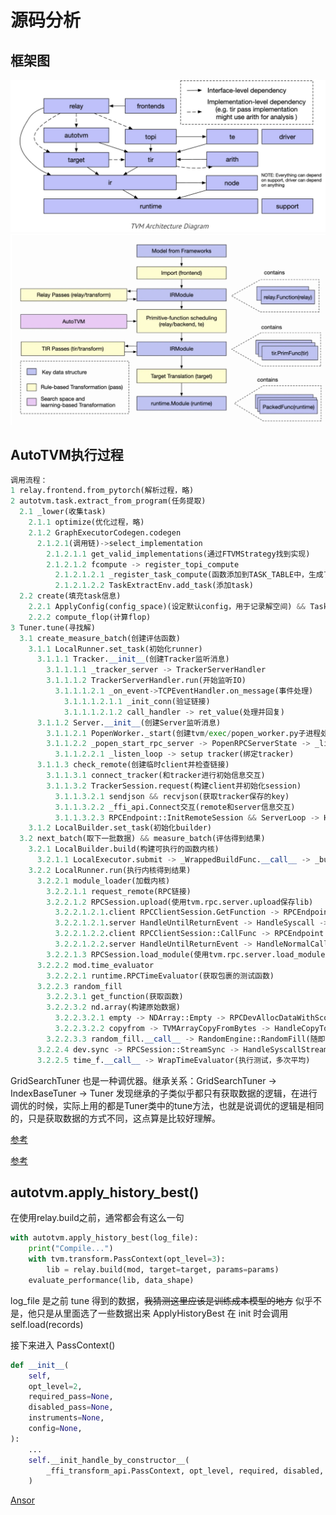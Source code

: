 # 源码分析

## 框架图

![](../image/read_code/architecture_diagram.jpg)
![](../image/read_code/pipeline.jpg)

## AutoTVM执行过程

```python
调用流程：
1 relay.frontend.from_pytorch(解析过程，略)
2 autotvm.task.extract_from_program(任务提取)
  2.1 _lower(收集task)
    2.1.1 optimize(优化过程，略)
    2.1.2 GraphExecutorCodegen.codegen
      2.1.2.1(调用链)->select_implementation
        2.1.2.1.1 get_valid_implementations(通过FTVMStrategy找到实现)
        2.1.2.1.2 fcompute -> register_topi_compute
          2.1.2.1.2.1 _register_task_compute(函数添加到TASK_TABLE中，生成了template)
          2.1.2.1.2.2 TaskExtractEnv.add_task(添加task)
  2.2 create(填充task信息)
    2.2.1 ApplyConfig(config_space)(设定默认config，用于记录解空间) && Task.func -> fcompute && fschedule(记录所有可能解)
    2.2.2 compute_flop(计算flop)
3 Tuner.tune(寻找解)
  3.1 create_measure_batch(创建评估函数)
    3.1.1 LocalRunner.set_task(初始化runner)
      3.1.1.1 Tracker.__init__(创建Tracker监听消息)
        3.1.1.1.1 _tracker_server -> TrackerServerHandler
        3.1.1.1.2 TrackerServerHandler.run(开始监听IO)
          3.1.1.1.2.1 _on_event->TCPEventHandler.on_message(事件处理)
            3.1.1.1.2.1.1 _init_conn(验证链接)
            3.1.1.1.2.1.2 call_handler -> ret_value(处理并回复)
      3.1.1.2 Server.__init__(创建Server监听消息)
        3.1.1.2.1 PopenWorker._start(创建tvm/exec/popen_worker.py子进程处理消息)
        3.1.1.2.2 _popen_start_rpc_server -> PopenRPCServerState -> _listen_loop(绑定监听线程)
          3.1.1.2.2.1 _listen_loop -> setup tracker(绑定tracker)
      3.1.1.3 check_remote(创建临时client并检查链接)
        3.1.1.3.1 connect_tracker(和tracker进行初始信息交互)
        3.1.1.3.2 TrackerSession.request(构建client并初始化session)
          3.1.1.3.2.1 sendjson && recvjson(获取tracker保存的key)
          3.1.1.3.2.2 _ffi_api.Connect交互(remote和server信息交互)
          3.1.1.3.2.3 RPCEndpoint::InitRemoteSession && ServerLoop -> HandleUntilReturnEvent -> HandleNextEvent (构建Remote链接和信息处理Loop)
    3.1.2 LocalBuilder.set_task(初始化builder)
  3.2 next_batch(取下一批数据) && measure_batch(评估得到结果)
    3.2.1 LocalBuilder.build(构建可执行的函数内核)
      3.2.1.1 LocalExecutor.submit -> _WrappedBuildFunc.__call__ -> _build_func_common -> tvm.driver.build(构建内核)
    3.2.2 LocalRunner.run(执行内核得到结果)
      3.2.2.1 module_loader(加载内核)
        3.2.2.1.1 request_remote(RPC链接)
        3.2.2.1.2 RPCSession.upload(使用tvm.rpc.server.upload保存lib)
          3.2.2.1.2.1.client RPCClientSession.GetFunction -> RPCEndpoint::SysCallRemote(获取函数)
          3.2.2.1.2.1.server HandleUntilReturnEvent -> HandleSyscall -> LocalSession::GetFunction(获取注册的函数)
          3.2.2.1.2.2.client RPCClientSession::CallFunc -> RPCEndpoint::CallFunc(调用函数)
          3.2.2.1.2.2.server HandleUntilReturnEvent -> HandleNormalCallFunc -> LocalSession::CallFunc(执行函数)
        3.2.2.1.3 RPCSession.load_module(使用tvm.rpc.server.load_module加载lib)
      3.2.2.2 mod.time_evaluator
        3.2.2.2.1 runtime.RPCTimeEvaluator(获取包裹的测试函数)
      3.2.2.3 random_fill
        3.2.2.3.1 get_function(获取函数)
        3.2.2.3.2 nd.array(构建原始数据)
          3.2.2.3.2.1 empty -> NDArray::Empty -> RPCDevAllocDataWithScope(开辟内存)
          3.2.2.3.2.2 copyfrom -> TVMArrayCopyFromBytes -> HandleCopyToRemote && HandleSyscallStreamSync(拷贝并同步)
        3.2.2.3.3 random_fill.__call__ -> RandomEngine::RandomFill(随即填充数据)
      3.2.2.4 dev.sync -> RPCSession::StreamSync -> HandleSyscallStreamSync(设备同步)
      3.2.2.5 time_f.__call__ -> WrapTimeEvaluator(执行测试，多次平均)
```

GridSearchTuner 也是一种调优器。继承关系：GridSearchTuner -> IndexBaseTuner -> Tuner
发现继承的子类似乎都只有获取数据的逻辑，在进行调优的时候，实际上用的都是Tuner类中的tune方法，也就是说调优的逻辑是相同的，只是获取数据的方式不同，这点算是比较好理解。


[参考](https://zhuanlan.zhihu.com/p/457722423)

[参考](https://www.zhihu.com/question/374117826/answer/2549192075)

## autotvm.apply_history_best()

在使用relay.build之前，通常都会有这么一句

```python
with autotvm.apply_history_best(log_file):
    print("Compile...")
    with tvm.transform.PassContext(opt_level=3):
        lib = relay.build(mod, target=target, params=params)
    evaluate_performance(lib, data_shape)
```

log_file 是之前 tune 得到的数据，~~我猜测这里应该是训练成本模型的地方~~ 似乎不是，他只是从里面选了一些数据出来
ApplyHistoryBest 在 init 时会调用 self.load(records)

接下来进入 PassContext()

```python
def __init__(
    self,
    opt_level=2,
    required_pass=None,
    disabled_pass=None,
    instruments=None,
    config=None,
):
    ...
    self.__init_handle_by_constructor__(
        _ffi_transform_api.PassContext, opt_level, required, disabled, instruments, config
    )
```

[Ansor](https://blog.csdn.net/jinzhuojun/article/details/121296836)